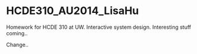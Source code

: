 HCDE310_AU2014_LisaHu
=====================

Homework for HCDE 310 at UW. Interactive system design. Interesting stuff coming..

Change..
